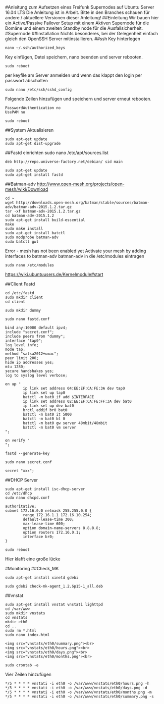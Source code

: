 #Anleitung zum Aufsetzen eines Freifunk Supernodes auf Ubuntu Server 16.04 LTS
Die Anleitung ist in Arbeit.
Bitte in den Branches schauen für andere / aktuellere Versionen dieser Anleitung!
##Einleitung
Wir bauen hier ein Active/Passive Failover Setup mit einem Aktiven Supernode für die Domäne und einem zweiten Standby node für die Ausfallsicherheit.
#Supernode
##Installation
Nichts besonderes, bei der Gelegenheit einfach gleich den OpenSSH Server mitinstallieren.
##ssh Key hinterlegen
```
nano ~/.ssh/authorized_keys
```
Key einfügen, Datei speichern, nano beenden und server rebooten.
```
sudo reboot
```
per keyfile am Server anmelden und wenn das klappt den login per passwort abschalten
```
sudo nano /etc/ssh/sshd_config
```
Folgende Zeilen hinzufügen und speichern und server erneut rebooten.
```
PasswordAuthentication no
UsePAM no
```
```
sudo reboot
```
##System Aktualisieren
```
sudo apt-get update
sudo apt-get dist-upgrade
```
##Fastd einrichten
sudo nano /etc/apt/sources.list
```
deb http://repo.universe-factory.net/debian/ sid main
```
```
sudo apt-get update
sudo apt-get install fastd
```
##Batman-adv
http://www.open-mesh.org/projects/open-mesh/wiki/Download
```
cd ~
wget http://downloads.open-mesh.org/batman/stable/sources/batman-adv/batman-adv-2015.1.2.tar.gz
tar -xf batman-adv-2015.1.2.tar.gz
cd batman-adv-2015.1.2
sudo apt-get install build-essential
make
sudo make install
sudo apt-get install batctl
sudo modprobe batman-adv
sudo batctl gwl
```
Error - mesh has not been enabled yet
Activate your mesh by adding interfaces to batman-adv
batman-adv in die /etc/modules eintragen
```
sudo nano /etc/modules
```
https://wiki.ubuntuusers.de/Kernelmodule#start

##Client Fastd
```
cd /etc/fastd
sudo mkdir client
cd client
```
```
sudo mkdir dummy
```
```
sudo nano fastd.conf
```
```
bind any:10000 default ipv4;
include "secret.conf";
include peers from "dummy";
interface "tap0";
log level info;
mode tap;
method "salsa2012+umac";
peer limit 200;
hide ip addresses yes;
mtu 1280;
secure handshakes yes;
log to syslog level verbose;

on up "
        ip link set address 04:EE:EF:CA:FE:3A dev tap0
        ip link set up tap0
        batctl -m bat0 if add $INTERFACE
        ip link set address 02:EE:EF:CA:FE:FF:3A dev bat0
        ip link set up dev bat0
        brctl addif br0 bat0
        batctl -m bat0 it 5000
        batctl -m bat0 bl 0
        batctl -m bat0 gw server 48mbit/48mbit
        batctl -m bat0 vm server
";

on verify "
";

```
```
fastd --generate-key
```
```
sudo nano secret.conf
```
```
secret "xxx";
```
##DHCP Server
```
sudo apt-get install isc-dhcp-server 
cd /etc/dhcp
sudo nano dhcpd.conf
```
```
authoritative;
subnet 172.16.0.0 netmask 255.255.0.0 {
        range 172.16.1.1 172.16.10.254;
        default-lease-time 300;
        max-lease-time 600;
        option domain-name-servers 8.8.8.8;
        option routers 172.16.0.1;
        interface br0;
}
```
```
sudo reboot
```

Hier klafft eine große lücke

#Monitoring
##Check_MK
```
sudo apt-get install xinetd gdebi
```
```
sudo gdebi check-mk-agent_1.2.6p15-1_all.deb
```
##vnstat
```
sudo apt-get install vnstat vnstati lighttpd
cd /var/www
sudo mkdir vnstats
cd vnstats
mkdir eth0
cd ..
sudo rm *.html
sudo nano index.html
```
```
<img src="vnstats/eth0/summary.png"><br>
<img src="vnstats/eth0/hours.png"><br>
<img src="vnstats/eth0/days.png"><br>
<img src="vnstats/eth0/months.png"><br>
```
```
sudo crontab -e
```
Vier Zeilen hinzufügen
```
*/5 * * * * vnstati -i eth0 -o /var/www/vnstats/eth0/hours.png -h
*/5 * * * * vnstati -i eth0 -o /var/www/vnstats/eth0/days.png -d
*/5 * * * * vnstati -i eth0 -o /var/www/vnstats/eth0/months.png -m
*/5 * * * * vnstati -i eth0 -o /var/www/vnstats/eth0/summary.png -s
```
